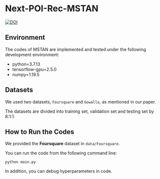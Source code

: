 # Next-POI-Rec-MSTAN

[![DOI](https://zenodo.org/badge/546544595.svg)](https://zenodo.org/badge/latestdoi/546544595)

## Environment

The codes of MSTAN are implemented and tested under the following development environment:

- python=3.7.13
- tensorflow-gpu=2.5.0
- numpy=1.19.5

## Datasets

We used two datasets, `Foursquare` and `Gowalla`, as mentioned in our paper.

The datasets are divided into training set, validation set and testing set by 8:1:1.

## How to Run the Codes

We provided the **Foursquare** dataset in `data/Foursquare`. 

You can run the code from the following command line:

```
python main.py
```

In addition, you can debug hyperparameters in code.
